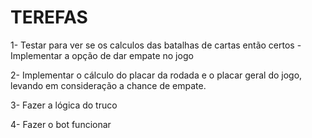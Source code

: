 # TEREFAS

1- Testar para ver se os calculos das batalhas de cartas então certos
    - Implementar a opção de dar empate no jogo

2- Implementar o cálculo do placar da rodada e o placar geral do jogo, levando em consideração a chance de empate.

3- Fazer a lógica do truco

4- Fazer o bot funcionar

